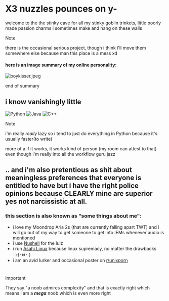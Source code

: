 # X3 nuzzles pounces on y-

welcome to the the stinky cave for all my stinky goblin trinkets, little poorly made passion charms i sometimes make and hang on these walls

> [!NOTE]
> there is the occasional serious project, though i think i'll move them somewhere else because man this place is a mess xd

#### here is an image summary of my online personality:
![boykisser.jpeg](https://external-content.duckduckgo.com/iu/?u=https%3A%2F%2Fmedia1.tenor.com%2Fm%2F-UJf65NkDDkAAAAC%2Fkissing-boys.gif&f=1&nofb=1&ipt=ff14076d5f05ffc917d04b427c185b1471def5b67323f2ca9639881ca3a8f778&ipo=images)

end of summary

## i know vanishingly little
![Python](https://img.shields.io/badge/python-3670A0?style=for-the-badge&logo=python&logoColor=ffdd54)
![Java](https://img.shields.io/badge/java-%23ED8B00.svg?style=for-the-badge&logo=openjdk&logoColor=white)
![C++](https://img.shields.io/badge/c++-%2300599C.svg?style=for-the-badge&logo=c%2B%2B&logoColor=white)

> [!NOTE]
> i'm really *really* lazy so i tend to just do everything in Python because it's usually faster(to write)
> 
> more of a if it works, it works kind of person (my room can attest to that) even though i'm really into all the workflow guru jazz

## .. and i'm also pretentious as shit about meaningless preferences that everyone is entitled to have but i have the right police opinions because CLEARLY mine are superior yes not narcissistic at all.
### this section is also known as "some things about me":
- i love my Moondrop Aria 2s (that are currently falling apart TWT) and i will go out of my way to get someone to get into IEMs whenever audio is mentioned
- i use [Nushell](https://github.com/nushell/nushell) for the lulz
- i run [Asahi Linux](https://asahilinux.org) because linux supremacy, no matter the drawbacks ೕ(･ㅂ･ )
- i am an avid lurker and occasional poster on [r/unixporn](https://reddit.com/r/unixporn)

#
> [!IMPORTANT]
>  They say "a noob admires complexity" and that is exactly right
>  which means i am a ***mega*** noob which is even more right
